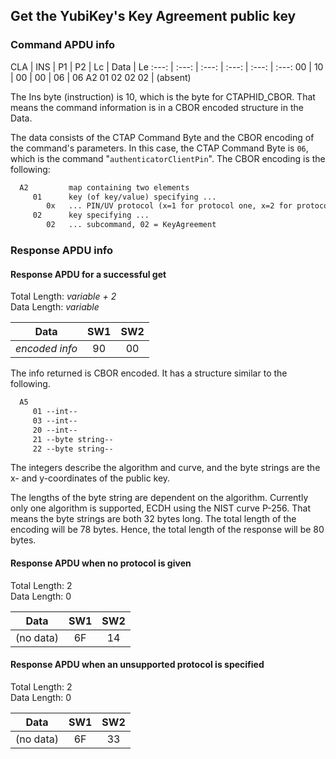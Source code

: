 <!-- Copyright 2022 Yubico AB

Licensed under the Apache License, Version 2.0 (the "License");
you may not use this file except in compliance with the License.
You may obtain a copy of the License at

    http://www.apache.org/licenses/LICENSE-2.0

Unless required by applicable law or agreed to in writing, software
distributed under the License is distributed on an "AS IS" BASIS,
WITHOUT WARRANTIES OR CONDITIONS OF ANY KIND, either express or implied.
See the License for the specific language governing permissions and
limitations under the License. -->

## Get the YubiKey's Key Agreement public key

### Command APDU info

CLA | INS | P1 | P2 | Lc | Data | Le
:---: | :---: | :---: | :---: | :---: | :---:
00 | 10 | 00 | 00 | 06 | 06 A2 01 02 02 02 | (absent)

The Ins byte (instruction) is 10, which is the byte for CTAPHID_CBOR.
That means the command information is in a CBOR encoded structure in the
Data.

The data consists of the CTAP Command Byte and the CBOR encoding of the
command's parameters. In this case, the CTAP Command Byte is `06`,
which is the command "`authenticatorClientPin`". The CBOR encoding is
the following:

```txt
  A2         map containing two elements
     01      key (of key/value) specifying ...
        0x   ... PIN/UV protocol (x=1 for protocol one, x=2 for protocol two)
     02      key specifying ...
        02   ... subcommand, 02 = KeyAgreement
```

### Response APDU info

#### Response APDU for a successful get

Total Length: *variable + 2*\
Data Length: *variable*

Data | SW1 | SW2
:---: | :---: | :---:
*encoded info* | 90 | 00

The info returned is CBOR encoded. It has a structure similar to the
following.

```txt
  A5
     01 --int--
     03 --int--
     20 --int--
     21 --byte string--
     22 --byte string--
```

The integers describe the algorithm and curve, and the byte strings are
the x- and y-coordinates of the public key. 

The lengths of the byte string are dependent on the algorithm.
Currently only one algorithm is supported, ECDH using the NIST curve
P-256. That means the byte strings are both 32 bytes long. The total
length of the encoding will be 78 bytes. Hence, the total length of the
response will be 80 bytes.

#### Response APDU when no protocol is given

Total Length: 2\
Data Length: 0

Data | SW1 | SW2
:---: | :---: | :---:
(no data) | 6F | 14

#### Response APDU when an unsupported protocol is specified

Total Length: 2\
Data Length: 0

Data | SW1 | SW2
:---: | :---: | :---:
(no data) | 6F | 33
